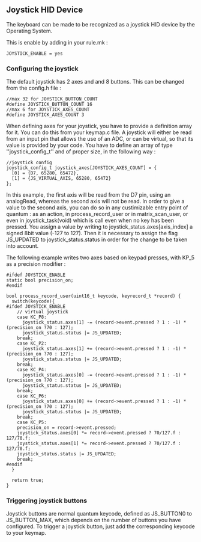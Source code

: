 ## Joystick HID Device

The keyboard can be made to be recognized as a joystick HID device by the Operating System. 

This is enable by adding in your rule.mk : 

```
JOYSTICK_ENABLE = yes
```

### Configuring the joystick

The default joystick has 2 axes and and 8 buttons. This can be changed from the config.h file : 

```
//max 32 for JOYSTICK_BUTTON_COUNT
#define JOYSTICK_BUTTON_COUNT 16
//max 6 for JOYSTICK_AXES_COUNT
#define JOYSTICK_AXES_COUNT 3
```

When defining axes for your joystick, you have to provide a definition array for it. You can do this from your keymap.c file.
A joystick will either be read from an input pin that allows the use of an ADC, or can be virtual, so that its value is provided by your code.
You have to define an array of type ''joystick_config_t'' and of proper size, in the following way : 

```
//joystick config
joystick_config_t joystick_axes[JOYSTICK_AXES_COUNT] = {
  [0] = {D7, 65280, 65472},
  [1] = {JS_VIRTUAL_AXIS, 65280, 65472}
};
```

In this example, the first axis will be read from the D7 pin, using an analogRead, whereas the second axis will not be read.
In order to give a value to the second axis, you can do so in any custimizable entry point of quantum : as an action, in process_record_user or in matrix_scan_user, or even in joystick_task(void) which is call even when no key has been pressed.
You assign a value by writing to joystick_status.axes[axis_index] a signed 8bit value (-127 to 127). Then it is necessary to assign the flag JS_UPDATED to joystick_status.status in order for the change to be taken into account.

The following example writes two axes based on keypad presses, with KP_5 as a precision modifier : 

```
#ifdef JOYSTICK_ENABLE
static bool precision_on;
#endif

bool process_record_user(uint16_t keycode, keyrecord_t *record) {
  switch(keycode){
#ifdef JOYSTICK_ENABLE
    // virtual joystick
    case KC_P8:
      joystick_status.axes[1] -= (record->event.pressed ? 1 : -1) * (precision_on ?70 : 127);
      joystick_status.status |= JS_UPDATED;
    break;
    case KC_P2:
      joystick_status.axes[1] += (record->event.pressed ? 1 : -1) * (precision_on ?70 : 127);
      joystick_status.status |= JS_UPDATED;
    break;
    case KC_P4:
      joystick_status.axes[0] -= (record->event.pressed ? 1 : -1) * (precision_on ?70 : 127);
      joystick_status.status |= JS_UPDATED;
    break;
    case KC_P6:
      joystick_status.axes[0] += (record->event.pressed ? 1 : -1) * (precision_on ?70 : 127);
      joystick_status.status |= JS_UPDATED;
    break;
    case KC_P5:
    precision_on = record->event.pressed;
    joystick_status.axes[0] *= record->event.pressed ? 70/127.f : 127/70.f;
    joystick_status.axes[1] *= record->event.pressed ? 70/127.f : 127/70.f;
    joystick_status.status |= JS_UPDATED;
    break;
#endif
  }
  
  return true;
}
```

### Triggering joystick buttons

Joystick buttons are normal quantum keycode, defined as JS_BUTTON0 to JS_BUTTON_MAX, which depends on the number of buttons you have configured.
To trigger a joystick button, just add the corresponding keycode to your keymap.



### 